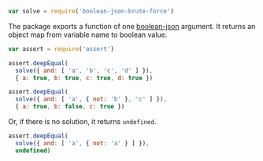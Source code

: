 ```javascript
var solve = require('boolean-json-brute-force')
```

The package exports a function of one [boolean-json](https://npmjs.com/packages/boolean-json-schema) argument. It returns an object map from variable name to boolean value.

```javascript
var assert = require('assert')

assert.deepEqual(
  solve({ and: [ 'a', 'b', 'c', 'd' ] }),
  { a: true, b: true, c: true, d: true })

assert.deepEqual(
  solve({ and: [ 'a', { not: 'b' }, 'c' ] }),
  { a: true, b: false, c: true })
```

Or, if there is no solution, it returns `undefined`.

```javascript
assert.deepEqual(
  solve({ and: [ 'a', { not: 'a' } ] }),
  undefined)
```
